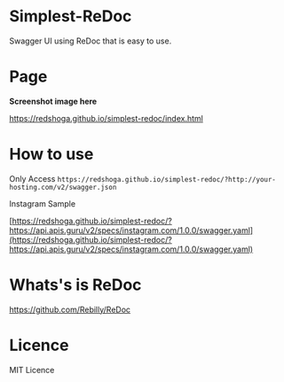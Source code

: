 # Simplest-ReDoc

Swagger UI using ReDoc that is easy to use.

# Page

**Screenshot image here**

https://redshoga.github.io/simplest-redoc/index.html

# How to use

Only Access `https://redshoga.github.io/simplest-redoc/?http://your-hosting.com/v2/swagger.json`

Instagram Sample

[https://redshoga.github.io/simplest-redoc/?https://api.apis.guru/v2/specs/instagram.com/1.0.0/swagger.yaml](https://redshoga.github.io/simplest-redoc/?https://api.apis.guru/v2/specs/instagram.com/1.0.0/swagger.yaml)

# Whats's is ReDoc

https://github.com/Rebilly/ReDoc

# Licence

MIT Licence
